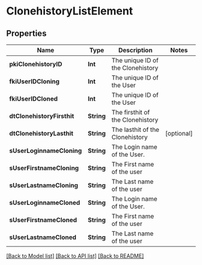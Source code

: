 # ClonehistoryListElement

## Properties
Name | Type | Description | Notes
------------ | ------------- | ------------- | -------------
**pkiClonehistoryID** | **Int** | The unique ID of the Clonehistory | 
**fkiUserIDCloning** | **Int** | The unique ID of the User | 
**fkiUserIDCloned** | **Int** | The unique ID of the User | 
**dtClonehistoryFirsthit** | **String** | The firsthit of the Clonehistory | 
**dtClonehistoryLasthit** | **String** | The lasthit of the Clonehistory | [optional] 
**sUserLoginnameCloning** | **String** | The Login name of the User. | 
**sUserFirstnameCloning** | **String** | The First name of the user | 
**sUserLastnameCloning** | **String** | The Last name of the user | 
**sUserLoginnameCloned** | **String** | The Login name of the User. | 
**sUserFirstnameCloned** | **String** | The First name of the user | 
**sUserLastnameCloned** | **String** | The Last name of the user | 

[[Back to Model list]](../README.md#documentation-for-models) [[Back to API list]](../README.md#documentation-for-api-endpoints) [[Back to README]](../README.md)



